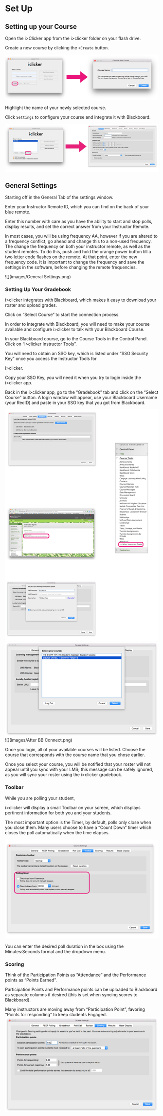 # Set Up

## Setting up your Course

Open the i>Clicker app from the i>clicker folder on your flash drive.

Create a new course by clicking the `+Create` button.

![](images/create_course.png)

Highlight the name of your newly selected course.

Click `Settings` to configure your course and integrate it with Blackboard.

![](images/access_settings.png)

## General Settings

Starting off in the General Tab of the settings window.

Enter your Instructor Remote ID, which you can find on the back of your blue remote.

Enter this number with care as you have the ability to start and stop polls, display results, and set the correct answer from your Instructor Remote.

In most cases, you will be using frequency AA, however if you are altered to a frequency conflict, go ahead and change this to a non-used frequency. The change the frequency on both your instructor remote, as well as the student remotes. To do this, push and hold the orange power button till a two letter code flashes on the remote. At that point, enter the new frequency code. It is important to change the frequency and save the settings in the software, before changing the remote frequencies.

![](images/General Settings.png)

### Setting Up Your Gradebook

i>clicker integrates with Blackboard, which makes it easy to download your roster and upload grades.

Click on “Select Course” to start the connection process.

In order to integrate with Blackboard, you will need to make your course available and configure i>clicker to talk with your Blackboard Course.

In your Blackboard course, go to the Course Tools in the Control Panel. Click on “i>clicker Instructor Tools”.

You will need to obtain an SSO key, which is listed under “SSO Security Key” once you access the Instructor Tools for

i>clicker.

Copy your SSO Key, you will need it when you try to login inside the i>clicker app.

Back in the i>clicker app, go to the “Gradebook” tab and click on the “Select Course” button. A login window will appear, use your Blackboard Username (your RedID) and paste in your SSO key that you got from Blackboard.

![](images/sso_key.png)
![](images/Courses.png)
![](images/After BB Connect.png)

Once you login, all of your available courses will be listed. Choose the course that corresponds with the course name that you chose earlier.

Once you select your course, you will be notified that your roster will not appear until you sync with your LMS; this message can be safely ignored, as you will sync your roster using the i>clicker gradebook.

### Toolbar

While you are polling your student,

i>clicker will display a small Toolbar on your screen, which displays pertinent information for both you and your students.

The most important option is the Timer, by default, polls only close when you close them. Many users choose to have a “Count Down” timer which closes the poll automatically when the time elapses.

![](images/poll_timer.png)

You can enter the desired poll duration in the box using the Minutes:Seconds format and the dropdown menu.

### Scoring

Think of the Participation Points as “Attendance” and the Performance points as “Points Earned”.

Participation Points and Performance points can be uploaded to Blackboard as separate columns if desired (this is set when syncing scores to Blackboard).

Many instructors are moving away from “Participation Point”, favoring “Points for responding” to keep students Engaged.
![](images/Points.png)
